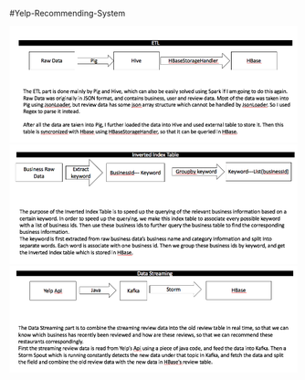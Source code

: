 #Yelp-Recommending-System

![Alt Text](https://github.com/ppca/Yelp-Recommending-System/raw/master/pics/etl.png)
![Alt Text](https://github.com/ppca/Yelp-Recommending-System/raw/master/pics/index_table.png)
![Alt Text](https://github.com/ppca/Yelp-Recommending-System/raw/master/pics/streaming.png)

